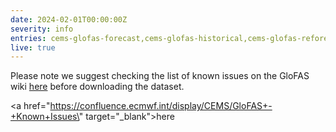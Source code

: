 ```yaml
---
date: 2024-02-01T00:00:00Z
severity: info
entries: cems-glofas-forecast,cems-glofas-historical,cems-glofas-reforecast,cems-glofas-seasonal
live: true
---
```


Please note we suggest checking the list of known issues on the GloFAS wiki
[here](https://confluence.ecmwf.int/display/CEMS/GloFAS+-+Known+Issues)
before downloading the dataset.

<a href=\"https://confluence.ecmwf.int/display/CEMS/GloFAS+-+Known+Issues\" target=\"_blank\">here</a>

